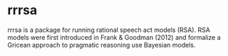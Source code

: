 # rrrsa

rrrsa is a package for running rational speech act models (RSA). RSA models were first introduced in
Frank & Goodman (2012) and formalize a Gricean approach to pragmatic reasoning use Bayesian models.
